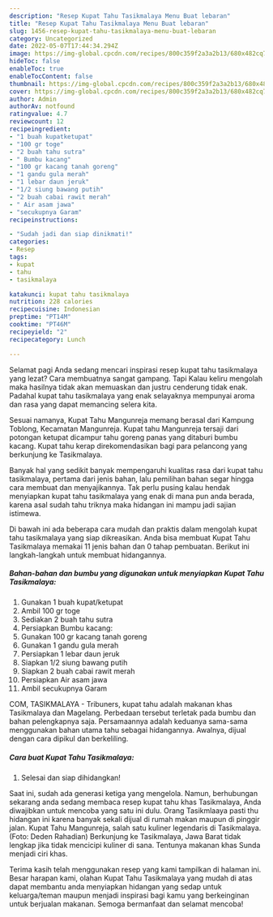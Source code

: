 ```yaml
---
description: "Resep Kupat Tahu Tasikmalaya Menu Buat lebaran"
title: "Resep Kupat Tahu Tasikmalaya Menu Buat lebaran"
slug: 1456-resep-kupat-tahu-tasikmalaya-menu-buat-lebaran
category: Uncategorized
date: 2022-05-07T17:44:34.294Z
image: https://img-global.cpcdn.com/recipes/800c359f2a3a2b13/680x482cq70/kupat-tahu-tasikmalaya-foto-resep-utama.jpg
hideToc: false
enableToc: true
enableTocContent: false
thumbnail: https://img-global.cpcdn.com/recipes/800c359f2a3a2b13/680x482cq70/kupat-tahu-tasikmalaya-foto-resep-utama.jpg
cover: https://img-global.cpcdn.com/recipes/800c359f2a3a2b13/680x482cq70/kupat-tahu-tasikmalaya-foto-resep-utama.jpg
author: Admin
authorAv: notfound
ratingvalue: 4.7
reviewcount: 12
recipeingredient:
- "1 buah kupatketupat"
- "100 gr toge"
- "2 buah tahu sutra"
- " Bumbu kacang"
- "100 gr kacang tanah goreng"
- "1 gandu gula merah"
- "1 lebar daun jeruk"
- "1/2 siung bawang putih"
- "2 buah cabai rawit merah"
- " Air asam jawa"
- "secukupnya Garam"
recipeinstructions:

- "Sudah jadi dan siap dinikmati!"
categories:
- Resep
tags:
- kupat
- tahu
- tasikmalaya

katakunci: kupat tahu tasikmalaya 
nutrition: 228 calories
recipecuisine: Indonesian
preptime: "PT14M"
cooktime: "PT46M"
recipeyield: "2"
recipecategory: Lunch

---
```



Selamat pagi Anda sedang mencari inspirasi resep kupat tahu tasikmalaya yang lezat? Cara membuatnya sangat gampang. Tapi Kalau keliru mengolah maka hasilnya tidak akan memuaskan dan justru cenderung tidak enak. Padahal kupat tahu tasikmalaya yang enak selayaknya mempunyai aroma dan rasa yang dapat memancing selera kita.


Sesuai namanya, Kupat Tahu Mangunreja memang berasal dari Kampung Toblong, Kecamatan Mangunreja. Kupat tahu Mangunreja tersaji dari potongan ketupat dicampur tahu goreng panas yang ditaburi bumbu kacang. Kupat tahu kerap direkomendasikan bagi para pelancong yang berkunjung ke Tasikmalaya.

Banyak hal yang sedikit banyak mempengaruhi kualitas rasa dari kupat tahu tasikmalaya, pertama dari jenis bahan, lalu pemilihan bahan segar hingga cara membuat dan menyajikannya. Tak perlu pusing kalau hendak menyiapkan kupat tahu tasikmalaya yang enak di mana pun anda berada, karena asal sudah tahu triknya maka hidangan ini mampu jadi sajian istimewa.


Di bawah ini ada beberapa cara mudah dan praktis dalam mengolah kupat tahu tasikmalaya yang siap dikreasikan. Anda bisa membuat Kupat Tahu Tasikmalaya memakai 11 jenis bahan dan 0 tahap pembuatan. Berikut ini langkah-langkah untuk membuat hidangannya.

<!--inarticleads1-->

##### Bahan-bahan dan bumbu yang digunakan untuk menyiapkan Kupat Tahu Tasikmalaya:

1. Gunakan 1 buah kupat/ketupat
1. Ambil 100 gr toge
1. Sediakan 2 buah tahu sutra
1. Persiapkan  Bumbu kacang:
1. Gunakan 100 gr kacang tanah goreng
1. Gunakan 1 gandu gula merah
1. Persiapkan 1 lebar daun jeruk
1. Siapkan 1/2 siung bawang putih
1. Siapkan 2 buah cabai rawit merah
1. Persiapkan  Air asam jawa
1. Ambil secukupnya Garam


COM, TASIKMALAYA - Tribuners, kupat tahu adalah makanan khas Tasikmalaya dan Magelang. Perbedaan tersebut terletak pada bumbu dan bahan pelengkapnya saja. Persamaannya adalah keduanya sama-sama menggunakan bahan utama tahu sebagai hidangannya. Awalnya, dijual dengan cara dipikul dan berkeliling. 

<!--inarticleads2-->

##### Cara buat Kupat Tahu Tasikmalaya:


1. Selesai dan siap dihidangkan!

Saat ini, sudah ada generasi ketiga yang mengelola. Namun, berhubungan sekarang anda sedang membaca resep kupat tahu khas Tasikmalaya, Anda diwajibkan untuk mencoba yang satu ini dulu. Orang Tasikmlaaya pasti thu hidangan ini karena banyak sekali dijual di rumah makan maupun di pinggir jalan. Kupat Tahu Mangunreja, salah satu kuliner legendaris di Tasikmalaya. (Foto: Deden Rahadian) Berkunjung ke Tasikmalaya, Jawa Barat tidak lengkap jika tidak mencicipi kuliner di sana. Tentunya makanan khas Sunda menjadi ciri khas. 

Terima kasih telah menggunakan resep yang kami tampilkan di halaman ini. Besar harapan kami, olahan Kupat Tahu Tasikmalaya yang mudah di atas dapat membantu anda menyiapkan hidangan yang sedap untuk keluarga/teman maupun menjadi inspirasi bagi kamu yang berkeinginan untuk berjualan makanan. Semoga bermanfaat dan selamat mencoba!
